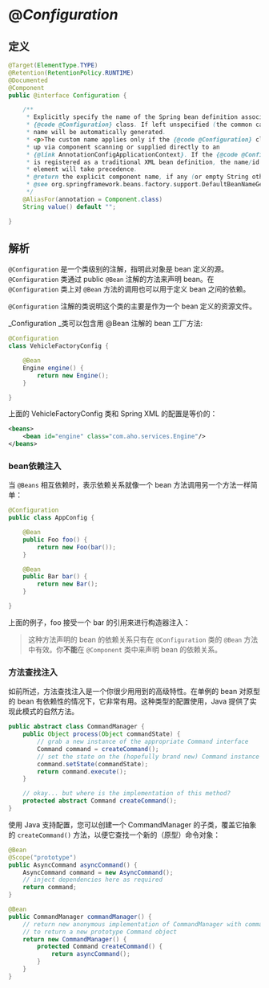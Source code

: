 # @_Configuration_

## 定义

```java
@Target(ElementType.TYPE)
@Retention(RetentionPolicy.RUNTIME)
@Documented
@Component
public @interface Configuration {

    /**
     * Explicitly specify the name of the Spring bean definition associated with the
     * {@code @Configuration} class. If left unspecified (the common case), a bean
     * name will be automatically generated.
     * <p>The custom name applies only if the {@code @Configuration} class is picked
     * up via component scanning or supplied directly to an
     * {@link AnnotationConfigApplicationContext}. If the {@code @Configuration} class
     * is registered as a traditional XML bean definition, the name/id of the bean
     * element will take precedence.
     * @return the explicit component name, if any (or empty String otherwise)
     * @see org.springframework.beans.factory.support.DefaultBeanNameGenerator
     */
    @AliasFor(annotation = Component.class)
    String value() default "";

}
```

## 解析

`@Configuration` 是一个类级别的注解，指明此对象是 bean 定义的源。`@Configuration` 类通过 public `@Bean` 注解的方法来声明 bean。在 `@Configuration` 类上对 `@Bean` 方法的调用也可以用于定义 bean 之间的依赖。

`@Configuration` 注解的类说明这个类的主要是作为一个 bean 定义的资源文件。

_Configuration _类可以包含用 @Bean 注解的 bean 工厂方法:

```java
@Configuration
class VehicleFactoryConfig {

    @Bean
    Engine engine() {
        return new Engine();
    }

}
```

上面的 VehicleFactoryConfig 类和 Spring XML 的配置是等价的：

```xml
<beans>
    <bean id="engine" class="com.aho.services.Engine"/>
</beans>
```

### **bean依赖注入**

当 `@Beans` 相互依赖时，表示依赖关系就像一个 bean 方法调用另一个方法一样简单：

```java
@Configuration
public class AppConfig {

    @Bean
    public Foo foo() {
        return new Foo(bar());
    }

    @Bean
    public Bar bar() {
        return new Bar();
    }

}
```

上面的例子，foo 接受一个 bar 的引用来进行构造器注入：

> 这种方法声明的 bean 的依赖关系只有在 `@Configuration` 类的 `@Bean` 方法中有效。你**不能**在 `@Component` 类中来声明 bean 的依赖关系。

### **方法查找注入**

如前所述，方法查找注入是一个你很少用用到的高级特性。在单例的 bean 对原型的 bean 有依赖性的情况下，它非常有用。这种类型的配置使用，Java 提供了实现此模式的自然方法。

```java
public abstract class CommandManager {
    public Object process(Object commandState) {
        // grab a new instance of the appropriate Command interface
        Command command = createCommand();
        // set the state on the (hopefully brand new) Command instance
        command.setState(commandState);
        return command.execute();
    }

    // okay... but where is the implementation of this method?
    protected abstract Command createCommand();
}
```

使用 Java 支持配置，您可以创建一个 CommandManager 的子类，覆盖它抽象的 `createCommand()` 方法，以便它查找一个新的（原型）命令对象：

```java
@Bean
@Scope("prototype")
public AsyncCommand asyncCommand() {
    AsyncCommand command = new AsyncCommand();
    // inject dependencies here as required
    return command;
}

@Bean
public CommandManager commandManager() {
    // return new anonymous implementation of CommandManager with command() overridden
    // to return a new prototype Command object
    return new CommandManager() {
        protected Command createCommand() {
            return asyncCommand();
        }
    }
}

```




